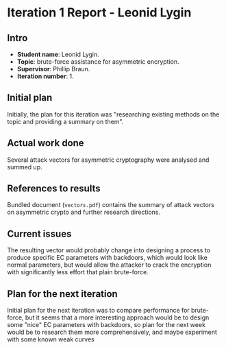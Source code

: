 <style> #page-header {display:none;} .markdown-body {border:none;} </style>

# Iteration 1 Report - Leonid Lygin

## Intro

*   __Student name__: Leonid Lygin.
*   __Topic__: brute-force assistance for asymmetric encryption.
*   __Supervisor__: Phillip Braun.
*   __Iteration number__: 1.

## Initial plan

Initially, the plan for this iteration was "researching existing methods on the
topic and providing a summary on them".

## Actual work done

Several attack vectors for asymmetric cryptography were analysed and summed up.

## References to results

Bundled document (`vectors.pdf`) contains the summary of attack vectors on
asymmetric crypto and further research directions.

## Current issues

The resulting vector would probably change into designing a process to produce
specific EC parameters with backdoors, which would look like normal parameters,
but would allow the attacker to crack the encryption with significantly less
effort that plain brute-force.

## Plan for the next iteration

Initial plan for the next iteration was to compare performance for brute-force,
but it seems that a more interesting approach would be to design some "nice" EC
parameters with backdoors, so plan for the next week would be to research them
more comprehensively, and maybe experiment with some known weak curves

